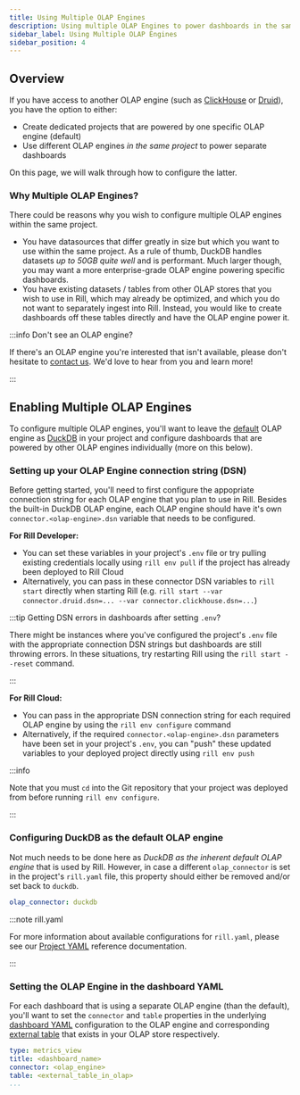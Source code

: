 ```yaml
---
title: Using Multiple OLAP Engines
description: Using multiple OLAP Engines to power dashboards in the same project
sidebar_label: Using Multiple OLAP Engines
sidebar_position: 4
---
```


## Overview

If you have access to another OLAP engine (such as [ClickHouse](clickhouse.md) or [Druid](druid.md)), you have the option to either:
- Create dedicated projects that are powered by one specific OLAP engine (default)
- Use different OLAP engines _in the same project_ to power separate dashboards

On this page, we will walk through how to configure the latter. 

### Why Multiple OLAP Engines?

There could be reasons why you wish to configure multiple OLAP engines within the same project. 
- You have datasources that differ greatly in size but which you want to use within the same project. As a rule of thumb, DuckDB handles datasets _up to 50GB quite well_ and is performant. Much larger though, you may want a more enterprise-grade OLAP engine powering specific dashboards.
- You have existing datasets / tables from other OLAP stores that you wish to use in Rill, which may already be optimized, and which you do not want to separately ingest into Rill. Instead, you would like to create dashboards off these tables directly and have the OLAP engine power it. 

:::info Don't see an OLAP engine?

If there's an OLAP engine you're interested that isn't available, please don't hesitate to [contact us](../../contact.md). We'd love to hear from you and learn more!

:::

## Enabling Multiple OLAP Engines

To configure multiple OLAP engines, you'll want to leave the <u>default</u> OLAP engine as [DuckDB](duckdb.md) in your project and configure dashboards that are powered by other OLAP engines individually (more on this below).

### Setting up your OLAP Engine connection string (DSN)

Before getting started, you'll need to first configure the appopriate connection string for each OLAP engine that you plan to use in Rill. Besides the built-in DuckDB OLAP engine, each OLAP engine should have it's own `connector.<olap-engine>.dsn` variable that needs to be configured.

**For Rill Developer:**
- You can set these variables in your project's `.env` file or try pulling existing credentials locally using `rill env pull` if the project has already been deployed to Rill Cloud
- Alternatively, you can pass in these connector DSN variables to `rill start` directly when starting Rill (e.g. `rill start --var connector.druid.dsn=... --var connector.clickhouse.dsn=...`)

:::tip Getting DSN errors in dashboards after setting `.env`?

There might be instances where you've configured the project's `.env` file with the appropriate connection DSN strings but dashboards are still throwing errors. In these situations, try restarting Rill using the `rill start --reset` command.

:::

**For Rill Cloud:**
- You can pass in the appropriate DSN connection string for each required OLAP engine by using the `rill env configure` command
- Alternatively, if the required `connector.<olap-engine>.dsn` parameters have been set in your project's `.env`, you can "push" these updated variables to your deployed project directly using `rill env push`

:::info

Note that you must `cd` into the Git repository that your project was deployed from before running `rill env configure`.

:::

### Configuring DuckDB as the default OLAP engine

Not much needs to be done here as _DuckDB as the inherent default OLAP engine_ that is used by Rill. However, in case a different `olap_connector` is set in the project's `rill.yaml` file, this property should either be removed and/or set back to `duckdb`.

```yaml
olap_connector: duckdb
```

:::note rill.yaml

For more information about available configurations for `rill.yaml`, please see our [Project YAML](../project-files/rill-yaml.md) reference documentation.

:::

### Setting the OLAP Engine in the dashboard YAML

For each dashboard that is using a separate OLAP engine (than the default), you'll want to set the `connector` and `table` properties in the underlying [dashboard YAML](../project-files/dashboards.md) configuration to the OLAP engine and corresponding [external table](build/olap/olap.md#external-olap-tables) that exists in your OLAP store respectively.

```yaml
type: metrics_view
title: <dashboard_name>
connector: <olap_engine>
table: <external_table_in_olap>
...
```